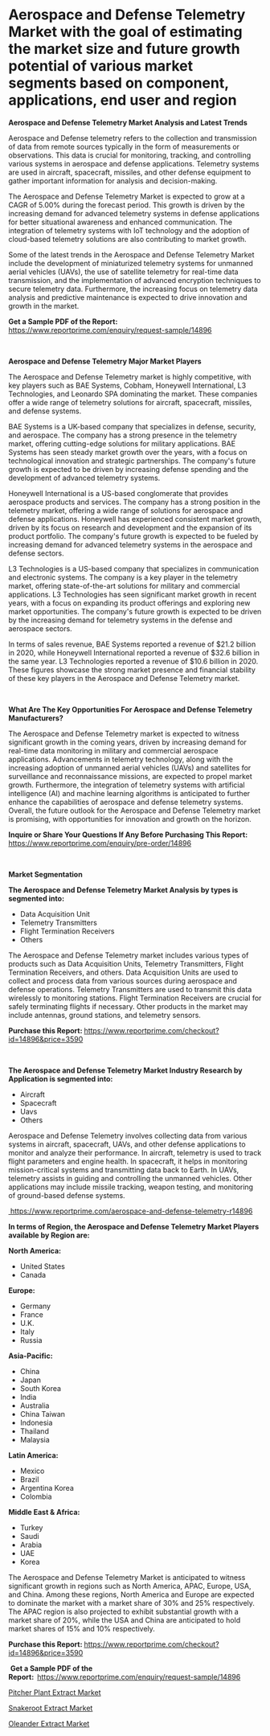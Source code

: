 <p><h1>Aerospace and Defense Telemetry Market with the goal of estimating the market size and future growth potential of various market segments based on component, applications, end user and region</h1></p><p><strong>Aerospace and Defense Telemetry Market Analysis and Latest Trends</strong></p>
<p><p>Aerospace and Defense telemetry refers to the collection and transmission of data from remote sources typically in the form of measurements or observations. This data is crucial for monitoring, tracking, and controlling various systems in aerospace and defense applications. Telemetry systems are used in aircraft, spacecraft, missiles, and other defense equipment to gather important information for analysis and decision-making.</p><p>The Aerospace and Defense Telemetry Market is expected to grow at a CAGR of 5.00% during the forecast period. This growth is driven by the increasing demand for advanced telemetry systems in defense applications for better situational awareness and enhanced communication. The integration of telemetry systems with IoT technology and the adoption of cloud-based telemetry solutions are also contributing to market growth.</p><p>Some of the latest trends in the Aerospace and Defense Telemetry Market include the development of miniaturized telemetry systems for unmanned aerial vehicles (UAVs), the use of satellite telemetry for real-time data transmission, and the implementation of advanced encryption techniques to secure telemetry data. Furthermore, the increasing focus on telemetry data analysis and predictive maintenance is expected to drive innovation and growth in the market.</p></p>
<p><strong>Get a Sample PDF of the Report:&nbsp;</strong> <a href="https://www.reportprime.com/enquiry/request-sample/14896">https://www.reportprime.com/enquiry/request-sample/14896</a></p>
<p>&nbsp;</p>
<p><strong>Aerospace and Defense Telemetry Major Market Players</strong></p>
<p><p>The Aerospace and Defense Telemetry market is highly competitive, with key players such as BAE Systems, Cobham, Honeywell International, L3 Technologies, and Leonardo SPA dominating the market. These companies offer a wide range of telemetry solutions for aircraft, spacecraft, missiles, and defense systems.</p><p>BAE Systems is a UK-based company that specializes in defense, security, and aerospace. The company has a strong presence in the telemetry market, offering cutting-edge solutions for military applications. BAE Systems has seen steady market growth over the years, with a focus on technological innovation and strategic partnerships. The company's future growth is expected to be driven by increasing defense spending and the development of advanced telemetry systems.</p><p>Honeywell International is a US-based conglomerate that provides aerospace products and services. The company has a strong position in the telemetry market, offering a wide range of solutions for aerospace and defense applications. Honeywell has experienced consistent market growth, driven by its focus on research and development and the expansion of its product portfolio. The company's future growth is expected to be fueled by increasing demand for advanced telemetry systems in the aerospace and defense sectors.</p><p>L3 Technologies is a US-based company that specializes in communication and electronic systems. The company is a key player in the telemetry market, offering state-of-the-art solutions for military and commercial applications. L3 Technologies has seen significant market growth in recent years, with a focus on expanding its product offerings and exploring new market opportunities. The company's future growth is expected to be driven by the increasing demand for telemetry systems in the defense and aerospace sectors.</p><p>In terms of sales revenue, BAE Systems reported a revenue of $21.2 billion in 2020, while Honeywell International reported a revenue of $32.6 billion in the same year. L3 Technologies reported a revenue of $10.6 billion in 2020. These figures showcase the strong market presence and financial stability of these key players in the Aerospace and Defense Telemetry market.</p></p>
<p>&nbsp;</p>
<p><strong>What Are The Key Opportunities For Aerospace and Defense Telemetry Manufacturers?</strong></p>
<p><p>The Aerospace and Defense Telemetry market is expected to witness significant growth in the coming years, driven by increasing demand for real-time data monitoring in military and commercial aerospace applications. Advancements in telemetry technology, along with the increasing adoption of unmanned aerial vehicles (UAVs) and satellites for surveillance and reconnaissance missions, are expected to propel market growth. Furthermore, the integration of telemetry systems with artificial intelligence (AI) and machine learning algorithms is anticipated to further enhance the capabilities of aerospace and defense telemetry systems. Overall, the future outlook for the Aerospace and Defense Telemetry market is promising, with opportunities for innovation and growth on the horizon.</p></p>
<p><strong>Inquire or Share Your Questions If Any Before Purchasing This Report:</strong> <a href="https://www.reportprime.com/enquiry/pre-order/14896">https://www.reportprime.com/enquiry/pre-order/14896</a></p>
<p>&nbsp;</p>
<p><strong>Market Segmentation</strong></p>
<p><strong>The Aerospace and Defense Telemetry Market Analysis by types is segmented into:</strong></p>
<p><ul><li>Data Acquisition Unit</li><li>Telemetry Transmitters</li><li>Flight Termination Receivers</li><li>Others</li></ul></p>
<p><p>The Aerospace and Defense Telemetry market includes various types of products such as Data Acquisition Units, Telemetry Transmitters, Flight Termination Receivers, and others. Data Acquisition Units are used to collect and process data from various sources during aerospace and defense operations. Telemetry Transmitters are used to transmit this data wirelessly to monitoring stations. Flight Termination Receivers are crucial for safely terminating flights if necessary. Other products in the market may include antennas, ground stations, and telemetry sensors.</p></p>
<p><strong>Purchase this Report:&nbsp;</strong><a href="https://www.reportprime.com/checkout?id=14896&price=3590">https://www.reportprime.com/checkout?id=14896&price=3590</a></p>
<p>&nbsp;</p>
<p><strong>The Aerospace and Defense Telemetry Market Industry Research by Application is segmented into:</strong></p>
<p><ul><li>Aircraft</li><li>Spacecraft</li><li>Uavs</li><li>Others</li></ul></p>
<p><p>Aerospace and Defense Telemetry involves collecting data from various systems in aircraft, spacecraft, UAVs, and other defense applications to monitor and analyze their performance. In aircraft, telemetry is used to track flight parameters and engine health. In spacecraft, it helps in monitoring mission-critical systems and transmitting data back to Earth. In UAVs, telemetry assists in guiding and controlling the unmanned vehicles. Other applications may include missile tracking, weapon testing, and monitoring of ground-based defense systems.</p></p>
<p><a href="https://www.reportprime.com/aerospace-and-defense-telemetry-r14896">&nbsp;https://www.reportprime.com/aerospace-and-defense-telemetry-r14896</a></p>
<p><strong>In terms of Region, the Aerospace and Defense Telemetry Market Players available by Region are:</strong></p>
<p>
    <p> <strong> North America: </strong>
        <ul>
            <li>United States</li>
            <li>Canada</li>
        </ul>
        </p> 
    <p> <strong> Europe: </strong>
        <ul>
            <li>Germany</li>
            <li>France</li>
            <li>U.K.</li>
            <li>Italy</li>
            <li>Russia</li>
        </ul>
        </p> 
    <p> <strong> Asia-Pacific: </strong>
        <ul>
            <li>China</li>
            <li>Japan</li>
            <li>South Korea</li>
            <li>India</li>
            <li>Australia</li>
            <li>China Taiwan</li>
            <li>Indonesia</li>
            <li>Thailand</li>
            <li>Malaysia</li>
        </ul>
        </p> 
    <p> <strong> Latin America: </strong>
        <ul>
            <li>Mexico</li>
            <li>Brazil</li>
            <li>Argentina Korea</li>
            <li>Colombia</li>
        </ul>
        </p> 
    <p> <strong> Middle East & Africa: </strong>
        <ul>
            <li>Turkey</li>
            <li>Saudi</li>
            <li>Arabia</li>
            <li>UAE</li>
            <li>Korea</li>
        </ul>
    </p>
    </p>
<p><p>The Aerospace and Defense Telemetry Market is anticipated to witness significant growth in regions such as North America, APAC, Europe, USA, and China. Among these regions, North America and Europe are expected to dominate the market with a market share of 30% and 25% respectively. The APAC region is also projected to exhibit substantial growth with a market share of 20%, while the USA and China are anticipated to hold market shares of 15% and 10% respectively.</p></p>
<p><strong>Purchase this Report: </strong><a href="https://www.reportprime.com/checkout?id=14896&price=3590">https://www.reportprime.com/checkout?id=14896&price=3590</a></p>
<p>&nbsp;<strong>Get a Sample PDF of the Report:&nbsp;&nbsp;</strong><a href="https://www.reportprime.com/enquiry/request-sample/14896">https://www.reportprime.com/enquiry/request-sample/14896</a></p>
<p><strong></strong></p>
<p><p><a href="https://www.linkedin.com/pulse/pitcher-plant-extract-market-growth-trends-covid-19-impact-forecasts-rf6ve?trackingId=Dnvmm2gudtGbpSv4DXnstg%3D%3D">Pitcher Plant Extract Market</a></p><p><a href="https://www.linkedin.com/pulse/snakeroot-extract-market-comprehensive-report-its-share-f0mhe?trackingId=7f53U4uEPfaKg8LWyswVmQ%3D%3D">Snakeroot Extract Market</a></p><p><a href="https://www.linkedin.com/pulse/oleander-extract-market-size-focuses-dynamics-in-depth-analysis-qh3pe?trackingId=bt%2BfWb4X4LJNvdnZNDX3yg%3D%3D">Oleander Extract Market</a></p></p>